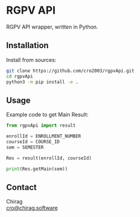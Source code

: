 # RGPV API
RGPV API wrapper, written in Python.

## Installation

Install from sources:
```bash
git clone https://github.com/cro2003/rgpvApi.git
cd rgpvApi
python3 -m pip install -e .
```

## Usage
Example code to get Main Result:
```python
from rgpvApi import result

enrollId = ENROLLMENT_NUMBER
courseId = COURSE_ID
sem = SEMESTER

Res = result(enrollId, courseId)

print(Res.getMain(sem))
```

## Contact 
Chirag
<br>[cro@chirag.software](mailto:cro@chirag.software) 

